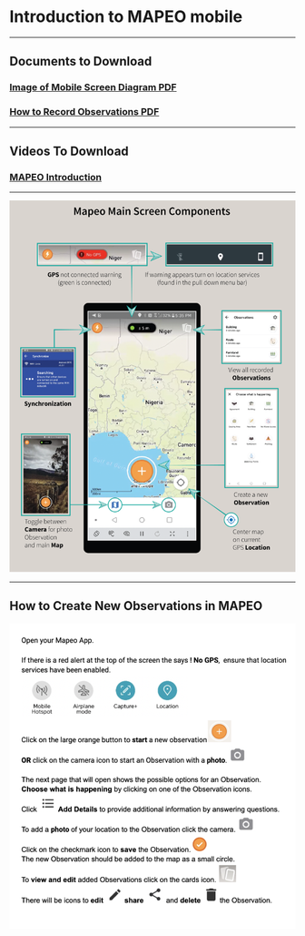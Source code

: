 # Introduction to MAPEO mobile

---

## Documents to Download

### [Image of Mobile Screen Diagram PDF](docsPDF/AdamawaPDF.pdf)

### [How to Record Observations PDF](docsPDF/recordObservations.pdf)

---

## Videos To Download

### [MAPEO Introduction](videos/MapeoInstruct_1.mp4)    

---

![Mobile Diagram](images/Adam.png)

---

## How to Create New Observations in MAPEO 
![figure1.1.1.png](images/IntroTextAi.png)